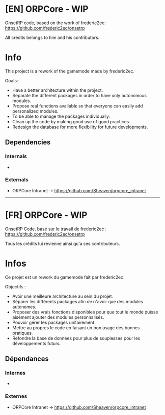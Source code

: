 # [EN] ORPCore - WIP
OnsetRP code, based on the work of frederic2ec: https://github.com/frederic2ec/onsetrp

All credits belongs to him and his contributors.

# Info
This project is a rework of the gamemode made by frederic2ec.

Goals:
- Have a better architecture within the project.
- Separate the different packages in order to have only autonomous modules.
- Propose real functions available so that everyone can easily add personalized modules.
- To be able to manage the packages individually.
- Clean up the code by making good use of good practices.
- Redesign the database for more flexibility for future developments.

## Dependencies
### Internals
- 
### Externals
- ORPCore Intranet → https://github.com/Sheaven/orpcore_intranet

---

# [FR] ORPCore - WIP
OnsetRP Code, basé sur le travail de frederic2ec : https://github.com/frederic2ec/onsetrp

Tous les crédits lui revienne ainsi qu'a ses contributeurs.

# Infos
Ce projet est un rework du gamemode fait par frederic2ec.

Objectifs :
- Avoir une meilleure architecture au sein du projet.
- Séparer les différents packages afin de n'avoir que des modules autonomes.
- Proposer des vrais fonctions disponibles pour que tout le monde puisse aisément ajouter des modules personnalisés.
- Pouvoir gérer les packages unitairement.
- Mettre au propres le code en faisant un bon usage des bonnes pratiques.
- Refondre la base de données pour plus de souplesses pour les développements futurs.

## Dépendances
### Internes
- 
### Externes
- ORPCore Intranet → https://github.com/Sheaven/orpcore_intranet
